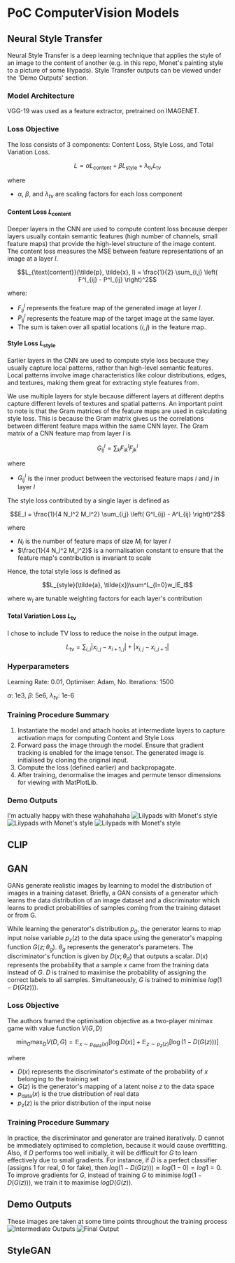 # PoC ComputerVision Models
## Neural Style Transfer
Neural Style Transfer is a deep learning technique that applies the style of an image to the content of another (e.g. in this repo, Monet's painting style to a picture of some lilypads). Style Transfer outputs can be viewed under the 'Demo Outputs' section.
### Model Architecture
VGG-19 was used as a feature extractor, pretrained on IMAGENET.

### Loss Objective
The loss consists of 3 components: Content Loss, Style Loss, and Total Variation Loss.

```math
L = \alpha L_{\text{content}} + \beta L_{\text{style}} + \lambda_{\text{tv}} L_{\text{tv}}
```
where
- $\alpha$, $\beta$, and $\lambda_{tv}$ are scaling factors for each loss component

#### Content Loss $L_{\text{content}}$
Deeper layers in the CNN are used to compute content loss because deeper layers usually contain semantic features (high number of channels, small feature maps) that provide the high-level structure of the image content. The content loss measures the MSE between feature representations of an image at a layer $l$.

```math
L_{\text{content}}(\tilde{p}, \tilde{x}, l) = \frac{1}{2} \sum_{i,j} \left( F^l_{ij} - P^l_{ij} \right)^2
```

where:
- $F^l_{ij}$ represents the feature map of the generated image at layer $l$.
- $P^l_{ij}$ represents the feature map of the target image at the same layer.
- The sum is taken over all spatial locations $(i, j)$ in the feature map.

#### Style Loss $L_{\text{style}}$
Earlier layers in the CNN are used to compute style loss because they usually capture local patterns, rather than high-level semantic features. Local patterns involve image characteristics like colour distributions, edges, and textures, making them great for extracting style features from.

We use multiple layers for style because different layers at different depths capture different levels of textures and spatial patterns. An important point to note is that the Gram matrices of the feature maps are used in calculating style loss. This is because the Gram matrix gives us the correlations between different feature maps within the same CNN layer. The Gram matrix of a CNN feature map from layer $l$ is

```math
G^l_{ij} = \sum_k F^l_{ik} F^l_{jk}
```

where
- $G^l_{ij}$ is the inner product between the vectorised feature maps $i$ and $j$ in layer $l$

The style loss contributed by a single layer is defined as

```math
E_l = \frac{1}{4 N_l^2 M_l^2} \sum_{i,j} \left( G^l_{ij} - A^l_{ij} \right)^2
```

where 
- $N_l$ is the number of feature maps of size $M_l$ for layer $l$
- $\frac{1}{4 N_l^2 M_l^2}$ is a normalisation constant to ensure that the feature map's contribution is invariant to scale

Hence, the total style loss is defined as

```math
L_{style}(\tilde{a}, \tilde{x})\sum^L_{l=0}w_lE_l
```
where $w_l$ are tunable weighting factors for each layer's contribution

#### Total Variation Loss $L_{\text{tv}}$
I chose to include TV loss to reduce the noise in the output image. 

```math    
L_{\text{tv}} = \sum_{i,j}  |x_{i,j} - x_{i+1,j}| + |x_{i,j} - x_{i,j+1}|
```

### Hyperparameters
Learning Rate: 0.01, Optimiser: Adam, No. Iterations: 1500

$\alpha$: 1e3, $\beta$: 5e6, $\lambda_{tv}$: 1e-6

### Training Procedure Summary
1) Instantiate the model and attach hooks at intermediate layers to capture activation maps for computing Content and Style Loss
2) Forward pass the image through the model. Ensure that gradient tracking is enabled for the image tensor. The generated image is initialised by cloning the original input.
3) Compute the loss (defined earlier) and backpropagate.
4) After training, denormalise the images and permute tensor dimensions for viewing with MatPlotLib.

### Demo Outputs
I'm actually happy with these wahahahaha
![Lilypads with Monet's style](images/style_transfer_1.png)
![Lilypads with Monet's style](images/style_transfer_3.png)
![Lilypads with Monet's style](images/style_transfer_2.png)

## CLIP

## GAN
GANs generate realistic images by learning to model the distribution of images in a training dataset. Briefly, a GAN consists of a generator which learns the data distribution of an image dataset and a
discriminator which learns to predict probabilities of samples coming from the training dataset or from G.

While learning the generator's distribution $p_g$, the generator learns to map input noise variable $p_z(z)$ to the data space using the generator's mapping function 
$G(z;\theta_g)$. $\theta_g$ represents the generator's parameters. The discriminator's function is given by $D(x;\theta_d)$ that outputs a scalar. $D(x)$ represents the probability that a sample $x$ came from
the training data instead of $G$. $D$ is trained to maximise the probability of assigning the correct labels to all samples. Simultaneously, $G$ is trained to minimise $log(1-D(G(z)))$.

### Loss Objective
The authors framed the optimisation objective as a two-player minimax game with value function $V(G,D)$

```math
\min_G \max_D V(D, G) = \mathbb{E}_{x \sim p_{\text{data}}(x)} [\log D(x)] + \mathbb{E}_{z \sim p_z(z)} [\log(1 - D(G(z)))]
```
where
- $D(x)$ represents the discriminator's estimate of the probability of $x$ belonging to the training set
- $G(z)$ is the generator's mapping of a latent noise $z$ to the data space
- $p_{\text{data}}(x)$ is the true distribution of real data
- $p_z(z)$ is the prior distribution of the input noise

### Training Procedure Summary
In practice, the discriminator and generator are trained iteratively. D cannot be immediately optimised to completion, because it would cause overfitting. Also, if $D$ performs too well initially, it will
be difficult for $G$ to learn effectively due to small gradients. For instance, if $D$ is a perfect classifier (assigns 1 for real, 0 for fake), then $log(1−D(G(z)))≈log(1−0)=log1=0$. To improve gradients for $G$, instead of training $G$ to minimise $log(1 − D(G(z)))$, we train it to maximise $log D(G(z))$. 

## Demo Outputs
These images are taken at some time points throughout the training process
![Intermediate Outputs](images/gan.png)
![Final Output](images/final_gan.png)
## StyleGAN
